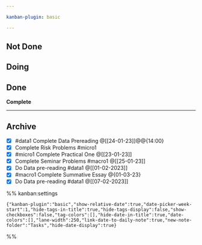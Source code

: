 ```yaml
---

kanban-plugin: basic

---
```


## Not Done



## Doing



## Done

**Complete**


***

## Archive

- [x] #data1 Complete Data Prereading @[[24-01-23]]@@{14:00}
- [x] Complete Risk Problems #micro1
- [x] #micro1 Complete Practical One @[[23-01-23]]
- [x] Complete Seminar Problems #macro1 @[[25-01-23]]
- [x] Do Data pre-reading #data1 @[[01-02-2023]]
- [x] #macro1 Complete Summative Essay @{01-03-23}
- [x] Do Data pre-reading #data1 @[[07-02-2023]]

%% kanban:settings
```
{"kanban-plugin":"basic","show-relative-date":true,"date-picker-week-start":1,"hide-tags-in-title":true,"hide-tags-display":false,"show-checkboxes":false,"tag-colors":[],"hide-date-in-title":true,"date-colors":[],"lane-width":250,"link-date-to-daily-note":true,"new-note-folder":"Tasks","hide-date-display":true}
```
%%